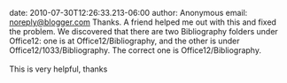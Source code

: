 date: 2010-07-30T12:26:33.213-06:00
author: Anonymous
email: noreply@blogger.com
Thanks. A friend helped me out with this and fixed the problem.  We discovered that there are two Bibliography folders under Office12: one is at Office12/Bibliography, and the other is under Office12/1033/Bibliography.  The correct one is Office12/Bibliography.<br /><br />This is very helpful, thanks